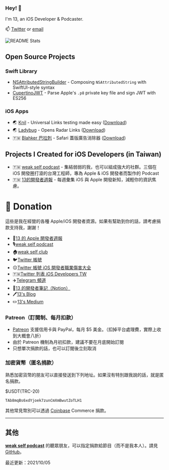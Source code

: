 ### Hey! 👋

I'm 13, an iOS Developer & Podcaster. 

📫 [Twitter](https://twitter.com/@ethanhuang13) or [email](mailto:eh13@hey.com)

![README Stats](https://github-readme-stats.vercel.app/api?username=ethanhuang13&show_icons=true&hide_title=true&count_private=true)

## Open Source Projects

### Swift Library

- [NSAttributedStringBuilder](https://github.com/ethanhuang13/NSAttributedStringBuilder) - Composing `NSAttributedString` with SwiftUI-style syntax
- [CupertinoJWT](https://github.com/ethanhuang13/CupertinoJWT) - Parse Apple's `.p8` private key file and sign JWT with ES256

### iOS Apps

- 🌏 [Knil](https://github.com/ethanhuang13/knil) - Universal Links testing made easy ([Download](https://itunes.apple.com/us/app/knil-universal-link-testing/id1195310358?l=zh&ls=1&mt=8&ct=13h.tw))
- 🌏 [Ladybug](https://github.com/ethanhuang13/ladybug) - Opens Radar Links ([Download](https://itunes.apple.com/us/app/ladybug-handles-radar-links/id1402968134?l=zh&ls=1&mt=8&ct=13h.tw))
- 🇹🇼 [Blahker 巴拉剋](https://github.com/ethanhuang13/blahker) - Safari 蓋版廣告消除器 ([Download](http://bit.ly/blahker))

## Projects I Created for iOS Developers (in Taiwan)

- 🇹🇼 [weak self podcast](https://weakself.dev) - 集結弱弱的我，也可以組成強大的社群。三個在 iOS 開發圈打滾的台灣工程師，專為 Apple & iOS 開發者而製作的 Podcast
- 🇹🇼 [13的開發者週報](https://ethanhuang13.substack.com) - 每週彙集 iOS 與 Apple 開發新知，減輕你的資訊焦慮。

# 🙏 Donation

這些是我在經營的各種 Apple/iOS 開發者資源。如果有幫助到你的話，請考慮捐款支持我，謝謝！

- 📰[13 的 Apple 開發者週報](https://ethanhuang13.substack.com/)
- 🎙[weak self podcast](https://weakself.dev/)
- 🏠[weak self club](https://www.joinclubhouse.com/club/weak-self-podcast)
- 🐦[Twitter 帳號](https://twitter.com/ethanhuang13)
- 😔[Twitter 帳號 iOS 開發者職業傷害大全](https://twitter.com/1star_therapist)
- 🇹🇼[Twitter 列表 iOS Developers TW](https://twitter.com/ethanhuang13/lists/ios-developers-tw)
- ✈️[Telegram 頻道](https://t.me/ethanhuang13_iOS)
- 📙[13 的開發者筆記（Notion）](https://www.notion.so/ethanhuang13/5468d0f06078406eb6602fecda2d3f42?v=b6bdfeec54014e8181c6801347df15e4)
- 🖊[13's Blog](https://13h.tw)
- ✏️[13's Medium](https://medium.com/@ethanhuang13)

### Patreon（訂閱制、每月扣款）

- [Patreon](https://www.patreon.com/ethanhuang13) 支援信用卡與 PayPal，每月 $5 美金。（扣掉平台處理費，實際上收到大概會八折）
- 由於 Patreon 機制為月初扣款，建議不要在月底開始訂閱
- 只想單次捐款的話，也可以訂閱後立刻取消

### 加密貨幣（匿名捐款）

熟悉加密貨幣的朋友可以直接發送到下列地址。如果沒有特別跟我說的話，就是匿名捐款。

$USDT(TRC-20)
```
TAb8mqBs6xdYjoek7zunCmXmBwutZoTLH1
```

其他常見幣別可以透過 [Coinbase](https://commerce.coinbase.com/checkout/383d5737-5043-4e21-bbec-c44fc81f79c9) Commerce 捐款。

---

## 其他 

**[weak self podcast](https://weakself.dev)** 的聽眾朋友，可以指定捐款給節目（而不是我本人）。請見 [GitHub](https://github.com/weakselfpodcast/weakselfpodcast.github.io/blob/master/README.md)。

最近更新：2021/10/05
